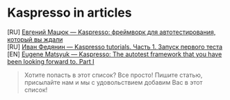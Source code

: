 # Kaspresso in articles



[RU] [Евгений Мацюк — Kaspresso: фреймворк для автотестирования, который вы ждали](https://habr.com/ru/company/kaspersky/blog/467617/) <br>
[RU] [Иван Федянин — Kaspresso tutorials. Часть 1. Запуск первого теста](https://habr.com/ru/company/kaspersky/blog/570658/) <br>
[EN] [Eugene Matsyuk — Kaspresso: The autotest framework that you have been looking forward to. Part I](https://proandroiddev.com/kaspresso-the-autotest-framework-that-you-have-been-looking-forward-to-part-i-e102ed384d11) <br>


> Хотите попасть в этот список? Все просто! Пишите статью, присылайте нам и мы с удовольствием добавим Вас в этот список!
<br/>
